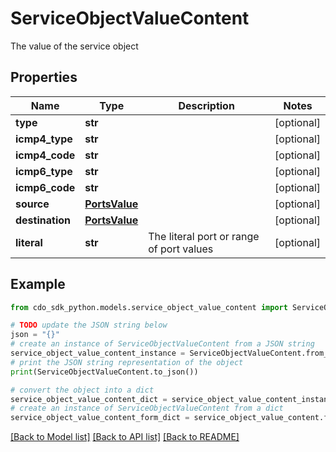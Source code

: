 # ServiceObjectValueContent

The value of the service object

## Properties

Name | Type | Description | Notes
------------ | ------------- | ------------- | -------------
**type** | **str** |  | [optional] 
**icmp4_type** | **str** |  | [optional] 
**icmp4_code** | **str** |  | [optional] 
**icmp6_type** | **str** |  | [optional] 
**icmp6_code** | **str** |  | [optional] 
**source** | [**PortsValue**](PortsValue.md) |  | [optional] 
**destination** | [**PortsValue**](PortsValue.md) |  | [optional] 
**literal** | **str** | The literal port or range of port values | [optional] 

## Example

```python
from cdo_sdk_python.models.service_object_value_content import ServiceObjectValueContent

# TODO update the JSON string below
json = "{}"
# create an instance of ServiceObjectValueContent from a JSON string
service_object_value_content_instance = ServiceObjectValueContent.from_json(json)
# print the JSON string representation of the object
print(ServiceObjectValueContent.to_json())

# convert the object into a dict
service_object_value_content_dict = service_object_value_content_instance.to_dict()
# create an instance of ServiceObjectValueContent from a dict
service_object_value_content_form_dict = service_object_value_content.from_dict(service_object_value_content_dict)
```
[[Back to Model list]](../README.md#documentation-for-models) [[Back to API list]](../README.md#documentation-for-api-endpoints) [[Back to README]](../README.md)



